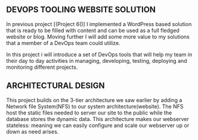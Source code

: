 ## DEVOPS TOOLING WEBSITE SOLUTION



In previous project [(Project 6()] I implemented a WordPress based solution that is ready to be filled with content and can be used as a full fledged website or blog. Moving further I will add some more value to my solutions that a member of a DevOps team could utilize. 

In this project i will introduce a set of DevOps tools that will help my team in their day to day activities in managing, developing, testing, deploying and monitoring different projects.


## ARCHITECTURAL DESIGN






This project builds on the 3-tier architecture we saw earlier by adding a Network file System(NFS) to our system architecture(website). The NFS host the static files needed to server our site to the public while the database stores the dynamic data. This architecture makes our webserver stateless: meaning we can easily configure and scale our webserver up or down as need arises.
